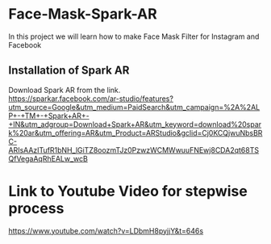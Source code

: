 # Face-Mask-Spark-AR
In this project we will learn how to make Face Mask Filter for Instagram and Facebook
## Installation of Spark AR
Download Spark AR from the link.<br>
https://sparkar.facebook.com/ar-studio/features?utm_source=Google&utm_medium=PaidSearch&utm_campaign=%2A%2ALP+-+TM+-+Spark+AR+-+IN&utm_adgroup=Download+Spark+AR&utm_keyword=download%20spark%20ar&utm_offering=AR&utm_Product=ARStudio&gclid=Cj0KCQjwuNbsBRC-ARIsAAzITufR1bNH_lGiTZ8oozmTJz0PzwzWCMWwuuFNEwj8CDA2qt68TSQfVegaAqRhEALw_wcB<br>
# Link to Youtube Video for stepwise process
https://www.youtube.com/watch?v=LDbmH8pyjjY&t=646s
